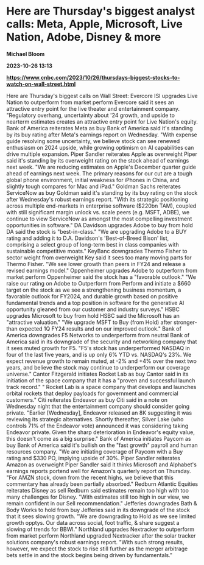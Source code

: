 # Here are Thursday's biggest analyst calls: Meta, Apple, Microsoft, Live Nation, Adobe, Disney & more
**Michael Bloom**

**2023-10-26 13:13**

**https://www.cnbc.com/2023/10/26/thursdays-biggest-stocks-to-watch-on-wall-street.html**

Here are Thursday's biggest calls on Wall Street: Evercore ISI upgrades Live Nation to outperform from market perform Evercore said it sees an attractive entry point for the live theater and entertainment company. "Regulatory overhang, uncertainty about '24 growth, and upside to nearterm estimates creates an attractive entry point for Live Nation's equity. Bank of America reiterates Meta as buy Bank of America said it's standing by its buy rating after Meta's earnings report on Wednesday. "With expense guide resolving some uncertainty, we believe stock can see renewed enthusiasm on 2024 upside, while growing optimism on AI capabilities can drive multiple expansion. Piper Sandler reiterates Apple as overweight Piper said it's standing by its overweight rating on the stock ahead of earnings next week. "We are reducing estimates on Apple's December quarter guide ahead of earnings next week. The primary reasons for our cut are a tough global phone environment, initial weakness for iPhones in China, and slightly tough compares for Mac and iPad." Goldman Sachs reiterates ServiceNow as buy Goldman said it's standing by its buy rating on the stock after Wednesday's robust earnings report. "With its strategic positioning across multiple end-markets in enterprise software ($220bn TAM), coupled with still significant margin unlock vs. scale peers (e.g. MSFT, ADBE), we continue to view ServiceNow as amongst the most compelling investment opportunities in software." DA Davidson upgrades Adobe to buy from hold DA said the stock is "best-in-class." "We are upgrading Adobe to a BUY rating and adding it to D.A. Davidson's 'Best-of-Breed Bison' list, comprising a select group of long-term best in class companies with sustainable competitive moats." KeyBanc downgrades Thermo Fisher to sector weight from overweight Key said it sees too many moving parts for Thermo Fisher. "We see lower growth than peers in FY24 and release a revised earnings model." Oppenheimer upgrades Adobe to outperform from market perform Oppenheimer said the stock has a "favorable outlook." "We raise our rating on Adobe to Outperform from Perform and initiate a $660 target on the stock as we see a strengthening business momentum, a favorable outlook for FY2024, and durable growth based on positive fundamental trends and a top position in software for the generative AI opportunity gleaned from our customer and industry surveys." HSBC upgrades Microsoft to buy from hold HSBC said the Microsoft has an "attractive valuation." "We upgrade MSFT to Buy (from Hold) after stronger-than expected 1Q FY24 results and on our improved outlook." Bank of America downgrades F5 Networks to underperform from neutral Bank of America said in its downgrade of the security and networking company that it sees muted growth for F5. "F5's stock has underperformed NASDAQ in four of the last five years, and is up only 6% YTD vs. NASDAQ's 23%. We expect revenue growth to remain muted, at -2% and +4% over the next two years, and believe the stock may continue to underperform our coverage universe." Cantor Fitzgerald initiates Rocket Lab as buy Cantor said in its initiation of the space company that it has a "proven and successful launch track record." " Rocket Lab is a space company that develops and launches orbital rockets that deploy payloads for government and commercial customers." Citi reiterates Endeavor as buy Citi said in a note on Wednesday night that the entertainment company should consider going private. "Earlier \[Wednesday\], Endeavor released an 8K suggesting it was reviewing its strategic alternatives. Shortly thereafter, Silver Lake (who controls 71% of the Endeavor vote) announced it was considering taking Endeavor private. Given the sharp deterioration in Endeavor's equity value, this doesn't come as a big surprise." Bank of America initiates Paycom as buy Bank of America said it's bullish on the "fast growth" payroll and human resources company. "We are initiating coverage of Paycom with a Buy rating and $330 PO, implying upside of 30%. Piper Sandler reiterates Amazon as overweight Piper Sandler said it thinks Microsoft and Alphabet's earnings reports portend well for Amazon's quarterly report on Thursday. "For AMZN stock, down from the recent highs, we believe that this commentary has already been partially absorbed." Redburn Atlantic Equities reiterates Disney as sell Redburn said estimates remain too high with too many challenges for Disney. "With estimates still too high in our view, we remain confident in our Sell recommendation." Jefferies downgrades Bath & Body Works to hold from buy Jefferies said in its downgrade of the stock that it sees slowing growth. "We are downgrading to Hold as we see limited growth opptys. Our data across social, foot traffic, & share suggest a slowing of trends for BBWI." Northland upgrades Nextracker to outperform from market perform Northland upgraded Nextracker after the solar tracker solutions company's robust earnings report. "With such strong results, however, we expect the stock to rise still further as the merger arbitrage bets settle in and the stock begins being driven by fundamentals."